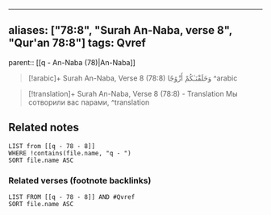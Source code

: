 
---
aliases: ["78:8", "Surah An-Naba, verse 8", "Qur'an 78:8"]
tags: Qvref
---

parent:: [[q - An-Naba (78)|An-Naba]]

> [!arabic]+ Surah An-Naba, Verse 8 (78:8)
> <span class="quran-arabic">وَخَلَقْنَـٰكُمْ أَزْوَٰجًا</span>
^arabic

> [!translation]+ Surah An-Naba, Verse 8 (78:8) - Translation
> Мы сотворили вас парами,
^translation



## Related notes
```dataview
LIST from [[q - 78 - 8]]
WHERE !contains(file.name, "q - ")
SORT file.name ASC
```

### Related verses (footnote backlinks)
```dataview
LIST FROM [[q - 78 - 8]] AND #Qvref
SORT file.name ASC
```

